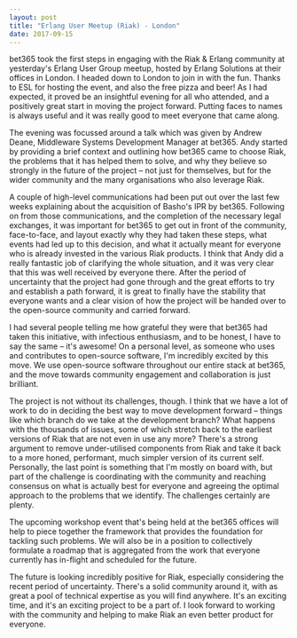 ```yaml
---
layout: post
title: "Erlang User Meetup (Riak) - London"
date: 2017-09-15
---
```


bet365 took the first steps in engaging with the Riak & Erlang community at
yesterday's Erlang User Group meetup, hosted by Erlang Solutions at their
offices in London. I headed down to London to join in with the fun. Thanks to
ESL for hosting the event, and also the free pizza and beer! As I had expected,
it proved be an insightful evening for all who attended, and a positively great
start in moving the project forward. Putting faces to names is always useful and
it was really good to meet everyone that came along.

The evening was focussed around a talk which was given by Andrew Deane,
Middleware Systems Development Manager at bet365. Andy started by providing a
brief context and outlining how bet365 came to choose Riak, the problems that it
has helped them to solve, and why they believe so strongly in the future of the
project – not just for themselves, but for the wider community and the many
organisations who also leverage Riak.

A couple of high-level communications had been put out over the last few weeks
explaining about the acquisition of Basho's IPR by bet365. Following on from
those communications, and the completion of the necessary legal exchanges, it
was important for bet365 to get out in front of the community, face-to-face, and
layout exactly why they had taken these steps, what events had led up to this
decision, and what it actually meant for everyone who is already invested in the
various Riak products. I think that Andy did a really fantastic job of
clarifying the whole situation, and it was very clear that this was well
received by everyone there. After the period of uncertainty that the project had
gone through and the great efforts to try and establish a path forward, it is
great to finally have the stability that everyone wants and a clear vision of
how the project will be handed over to the open-source community and carried
forward.

I had several people telling me how grateful they were that bet365 had taken
this initiative, with infectious enthusiasm, and to be honest, I have to say the
same – it's awesome! On a personal level, as someone who uses and contributes to
open-source software, I'm incredibly excited by this move. We use open-source
software throughout our entire stack at bet365, and the move towards community
engagement and collaboration is just brilliant.

The project is not without its challenges, though. I think that we have a lot of
work to do in deciding the best way to move development forward – things like
which branch do we take at the development branch? What happens with the
thousands of issues, some of which stretch back to the earliest versions of Riak
that are not even in use any more? There's a strong argument to remove
under-utilised components from Riak and take it back to a more honed,
performant, much simpler version of its current self. Personally, the last point
is something that I'm mostly on board with, but part of the challenge is
coordinating with the community and reaching consensus on what is actually best
for everyone and  agreeing the optimal approach to the problems that we
identify. The challenges certainly are plenty.

The upcoming workshop event that's being held at the bet365 offices will help to
piece together the framework that provides the foundation for tackling such
problems. We will also be in a position to collectively formulate a roadmap that
is aggregated from the work that everyone currently has in-flight and scheduled
for the future.

The future is looking incredibly positive for Riak, especially considering the
recent period of uncertainty. There's a solid community around it, with as great
a pool of technical expertise as you will find anywhere. It's an exciting time,
and it's an exciting project to be a part of. I look forward to working with the
community and helping to make Riak an even better product for everyone.

